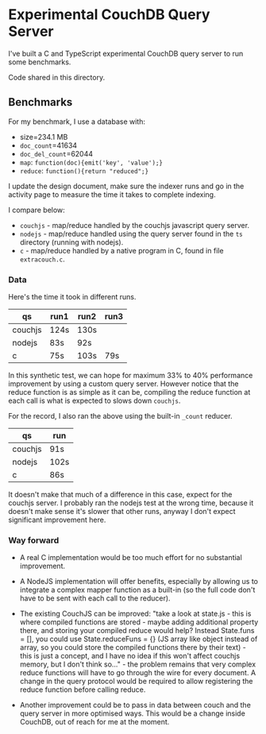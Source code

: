 # Experimental CouchDB Query Server

I've built a C and TypeScript experimental CouchDB query server to run some benchmarks.

Code shared in this directory.

## Benchmarks 

For my benchmark, I use a database with:

- size=234.1 MB
- `doc_count`=41634
- `doc_del_count`=62044
- `map`: `function(doc){emit('key', 'value');}`
- `reduce`: `function(){return "reduced";}`

I update the design document, make sure the indexer runs and go in the activity page to measure the time it takes to complete indexing.

I compare below:

- `couchjs` -  map/reduce handled by the couchjs javascript query server.
- `nodejs` - map/reduce handled using the query server found in the `ts` directory (running with nodejs).
- `c` - map/reduce handled by a native program in C, found in file `extracouch.c`.

### Data

Here's the time it took in different runs.

| qs | run1 | run2 | run3 |
|---|---|---|---|
| couchjs | 124s | 130s |
| nodejs | 83s | 92s | |
| c | 75s | 103s | 79s |

In this synthetic test, we can hope for maximum 33% to 40% performance 
improvement by using a custom query server. However notice that the reduce 
function is as simple as it can be, compiling the reduce function at each call 
is what is expected to slows down `couchjs`.

For the record, I also ran the above using the built-in `_count` reducer.

| qs | run |
|---|---|
| couchjs | 91s |
| nodejs | 102s |
| c | 86s |

It doesn't make that much of a difference in this case, expect for the couchjs 
server. I probably ran the nodejs test at the wrong time, because it doesn't 
make sense it's slower that other runs, anyway I don't expect significant 
improvement here.

### Way forward

 - A real C implementation would be too much effort for no substantial 
   improvement.

 - A NodeJS implementation will offer benefits, especially by allowing us to 
   integrate a complex mapper function as a built-in (so the full code don't 
   have to be sent with each call to the reducer).

 - The existing CouchJS can be improved: "take a look at state.js - this is 
   where compiled functions are stored - maybe adding additional property 
   there, and storing your compiled reduce would help?  Instead State.funs = 
   [], you could use State.reduceFuns = {} (JS array like object instead of 
   array, so you could store the compiled functions there by their text) - this 
   is just a concept, and I have no idea if this won't affect couchjs memory, 
   but I don't think so..." - the problem remains that very complex reduce 
   functions will have to go through the wire for every document. A change in 
   the query protocol would be required to allow registering the reduce 
   function before calling reduce.

 - Another improvement could be to pass in data between couch and the query 
   server in more optimised ways. This would be a change inside CouchDB, out of 
   reach for me at the moment.

